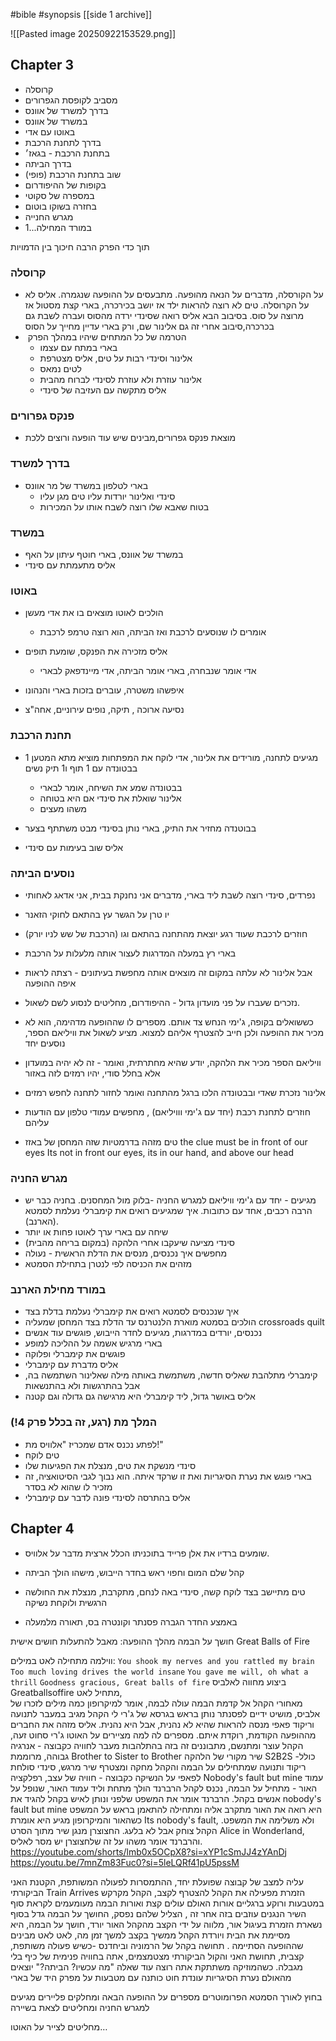   #bible  #synopsis
[[side 1 archive]]

![[Pasted image 20250922153529.png]]

## Chapter 3 
- קרוסלה
- מסביב לקופסת הגפרורים
- בדרך למשרד של אוונס
- במשרד של אוונס
- באוטו עם אדי
- בדרך לתחנת הרכבת
- בתחנת הרכבת - בגאז׳
- בדרך הביתה
- שוב בתחנת הרכבת (פופי)
- בקופות של ההיפודרום
- במספרה של סקוטי
- בחזרה בשוקו בוטום 
- מגרש החנייה
- במורד המחילה...1

תוך כדי הפרק הרבה חיכוך בין הדמויות
### קרוסלה 
- על הקורסלה, מדברים על הנאה מהופעה. מתבעסים על ההופעה שנגמרה. אליס לא על הקרוסלה. טים לא רוצה להראות ילד אז יושב בכירכרה, בארי קצת מסטול אז מרוצה על סוס. בסיבוב הבא אליס רואה שסינדי ירדה מהסוס ועברה לשבת גם בכרכרה,סיבוב אחרי זה גם אלינור שם, ורק בארי עדיין מחייך על הסוס
- ​ הטרמה של כל המתחים שיהיו במהלך הפרק
    - בארי במתח עם עצמו
    - אלינור וסינדי רבות על טים, אליס מצטרפת
    - לטים נמאס
    - אלינור עוזרת ולא עוזרת לסינדי לברוח מהבית
    - אליס מתקשה עם העזיבה של סינדי​	

### פנקס גפרורים
- מוצאת פנקס גפרורים,מבינים שיש עוד הופעה ורוצים ללכת
### בדרך למשרד
- בארי לטלפון במשרד של מר אוונס
    - סינדי ואלינור יורדות עליו טים מגן עליו
    - בטוח שאבא שלו רוצה לשבח אותו על המכירות
### במשרד
- במשרד של אוונס, בארי חוטף עיתון על האף 
- אליס מתעמתת עם סינדי
### באוטו
- הולכים לאוטו מוצאים בו את אדי מעשן
    - אומרים לו שנוסעים לרכבת ואז הביתה, הוא רוצה טרמפ לרכבת

- אליס מזכירה את הפנקס, שומעת תופים
     - אדי אומר שנבחרה, בארי אומר הביתה, אדי מיינדפאק לבארי

- איפשהו משטרה, עוברים בזכות בארי והנהונו

- נסיעה ארוכה , תיקה, נופים עירוניים, אחה"צ

### תחנת הרכבת
- מגיעים לתחנה, מורידים את אלינור, אדי לוקח את המפתחות מוציא מתא המטען 1 בבטונדה עם 1 תוף ו1 תיק נשים
    - בבטונדה שמע את השיחה, אומר לבארי 
    - אלינור שואלת את סינדי אם היא בטוחה
    - משהו מעצים

- בבוטנדה מחזיר את התיק, בארי נותן בסינדי מבט משתתף בצער
- אליס שוב בעימות עם סינדי

### נוסעים הביתה
- נפרדים, סינדי רוצה לשבת ליד בארי, מדברים אני נחנקת בבית, אני אדאג לאחותי

- יו טרן על הגשר עץ בהתאם לחוקי הזאנר

- חוזרים לרכבת שעוד רגע יוצאת מהתחנה בהתאם וגו (הרכבת של שש לניו יורק) 

- בארי רץ במעלה המדרגות לעצור אותה מלעלות על הרכבת
- אבל אלינור לא עלתה במקום זה מוצאים אותה מחפשת בעיתונים - רצתה לראות איפה ההופעה

- נזכרים שעברו על פני מועדון גדול - ההיפודרום, מחליטים לנסוע לשם לשאול. 

- כששואלים בקופה, ג'ימי הנחש צד אותם. מספרים לו שההופעה מדהימה, הוא לא מכיר את ההופעה ולכן חייב להצטרף אליהם למצוא. מציע לשאול את וויליאם הספר, נוסעים יחד
- וויליאם הספר מכיר את הלהקה, יודע שהיא מחתרתית, ואומר - זה לא יהיה במועדון אלא בחלל סודי, יהיו רמזים לזה באזור
- אלינור נזכרת שאדי ובבטונדה הלכו ברגל מהתחנה ואומר לחזור לתחנה לחפש רמזים
- חוזרים לתחנת רכבת (יחד עם ג'ימי ווויליאם) , מחפשים עמודי טלפון עם הודעות עליהם
- טים מזהה בדרמטיות שזה המחסן של באזז 
  the clue must be in front of our eyes
  Its not in front our eyes, its in our hand, and above our head
### מגרש החניה
- מגיעים - יחד עם ג'ימי וויליאם למגרש החניה -בלוק  מול המחסנים. בחניה כבר יש הרבה רכבים, אחד עם כתובות. איך שמגיעים רואים את קימברלי נעלמת לסמטא (הארנב).
- שיחה עם בארי ערך לאוטו פחות או יותר
- סינדי מציעה שיעקבו אחרי הלהקה (במקום בריחה מהבית)
- מחפשים איך נכנסים, מנסים את הדלת הראשית - נעולה
- מזהים את הכניסה לפי לנטרן בתחילת הסמטא
### במורד מחילת הארנב
- איך שנכנסים לסמטא רואים את קימברלי נעלמת בדלת בצד
- הולכים בסמטא מוארת הלנטרנס עד הדלת בצד המחסן שמעליה crossroads quilt
- נכנסים, יורדים במדרגות, מגיעים לחדר הייבוש, פוגשים עוד אנשים
- בארי מרגיש אשמה על ההליכה למופע
- פוגשים את קימברלי ופלוקה
-  אליס מדברת עם קימברלי 
- קימברלי מתלהבת שאליס חדשה, משתמשת באותה מילה שאלינור השתמשה בה, אבל בהתרגשות ולא בהתנשאות
- אליס באושר גדול, ליד קימברלי היא מרגישה גם גדולה וגם קטנה
### המלך מת (רגע, זה בכלל פרק 4!)
-  לפתע נכנס אדם שמכריז "אלוויס מת!"
- טים לוקח 
- סינדי מנשקת את טים, מנצלת את הפגיעות שלו
- בארי פוגש את נערת הסיגריות ואת זו שרקד איתה. הוא נבוך לגבי הסיטואציה, זה מזכיר לו שהוא לא בסדר
- אליס בהתרסה לסינדי פונה לדבר עם קימברלי

## Chapter 4 

- שומעים ברדיו את אלן פרייד בתוכניתו הכלל ארצית מדבר על אלוויס. 

- קהל שלם המום וחפוי ראש בחדר הייבוש, מישהו הולך הביתה

- טים מתיישב בצד לוקח קשה, סינדי באה לנחם, מתקרבת, מנצלת את החולשה הרגשית ולוקחת נשיקה

- באמצע החדר הגברה פסנתר וקונטרה בס, תאורה מלמעלה




חושך על הבמה
מהלך ההופעה:
מאבל להתעלות חושים אישית Great Balls of Fire

ווילמה מתחילה לאט במילים: 
		`You shook my nerves and you rattled my brain`
		`Too much loving drives the world insane`
		`You gave me will, oh what a thrill`
		`Goodness gracious, Great balls of fire`
ביצוע מחווה לאלביס Greatballsoffire מתחיל לאט,  
מאחורי הקהל אל קדמת הבמה 
עולה לבמה, אומר למיקרופון כמה מילים לזכרו של אלביס, מושיט ידיים לפסנתר
נותן בראש בגרסא של ג'רי לי 
הקהל מגיב במעבר לתנועה וריקוד
פאפי מנסה להראות שהיא לא נהנית, אבל היא נהנית.
אליס מזהה את החברים מההופעה הקודמת, רוקדת איתם. מספרים לה למה מציירים על האוטו 
ג'רי סחוט זעה, הקהל עוצר ומתנשם, מתבוננים זה בזה בהתלהבות
מעבר לחוויה כקבוצה - אנרגיה גבוהה, מרוממת Brother to Sister to Brother
שיר מקורי של הלהקה S2B2S -כולל ריקוד ותנועה שמתחילים על הבמה והקהל מחקה ומצטרף
שיר מרגש, סינדי סולחת לפאפי על הנשיקה
כקבוצה - חוויה של עצב, רפלקציה Nobody's fault but mine
עמוד האור - מתחיל על הבמה, נכנס לקהל
הרברנד הולך מתחת וליד עמוד האור, שנופל על אנשים בקהל. הרברנד אומר את המשפט שלפני ונותן לאיש בקהל להגיד את nobody's fault but mine
היא רואה את האור מתקרב אליה ומתחילה להתאמן בראש על המשפט
כשהאור והמיקרופון מגיע היא אומרת Its nobody's fault, ולא משלימה את המשפט. הקהל צוחק אבל לא בלעג. החצוצרן מנגן שיר מתוך הסרט Alice in Wonderland, והרברנד אומר משהו על זה שלחצוצרן יש מסר לאליס.
https://youtube.com/shorts/lmb0x5OCpX8?si=xYP1cSmJJ4zYAnDj
https://youtu.be/7mnZm83Fuc0?si=5leLQRf41pU5pssM


עליה למצב של קבוצה שפועלת יחד, ההתמסרות לפעולה המשותפת, הקטנת האני הביקורתי Train Arrives
הזמרת מפעילה את הקהל להצטרף לקצב, הקהל מקרקש במטבעות ורוקע ברגליים
אורות האולם עולים קצת ואורות הבמה מעומעמים 
לקראת סוף השיר הנגנים עוזבים בזה אחר זה , הצליל שלהם נפסק, החושך על הבמה גדל
בסוף נשארת הזמרת בעיגול אור, מלווה על ידי הקצב מהקהל
האור יורד, חושך על הבמה, היא מסיימת את הבית ויורדת
הקהל ממשיך בקצב למשך זמן מה, לאט לאט מבינים שההופעה הסתיימה
. תחושה בקהל של הרמוניה וביחדנס -כשיש פעולה משותפת, קצבית, תחושת האני והקול הביקורתי מצטמצמים, אתה בחוויה פנימית של כיף בלי מגבלה. כשהמוזיקה משתתקת אתה רוצה עוד
שאלה "מה עכשיו? הביתה?" יוצאים מהאולם
נערת הסיגריות עונדת חוט כותנה עם מטבעות על מפרק היד של בארי

בחוץ לאורך הסמטא הפרומוטרים מספרים על ההופעה הבאה ומחלקים פליירים
מגיעים למגרש החניה ומחליטים לצאת בשיירה



מחליטים לצייר על האוטו… 





